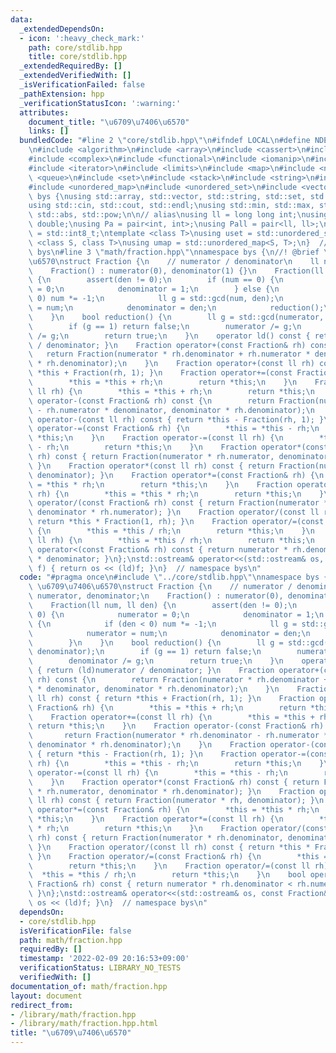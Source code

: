 ```yaml
---
data:
  _extendedDependsOn:
  - icon: ':heavy_check_mark:'
    path: core/stdlib.hpp
    title: core/stdlib.hpp
  _extendedRequiredBy: []
  _extendedVerifiedWith: []
  _isVerificationFailed: false
  _pathExtension: hpp
  _verificationStatusIcon: ':warning:'
  attributes:
    document_title: "\u6709\u7406\u6570"
    links: []
  bundledCode: "#line 2 \"core/stdlib.hpp\"\n#ifndef LOCAL\n#define NDEBUG\n#endif\n\
    \n#include <algorithm>\n#include <array>\n#include <cassert>\n#include <cmath>\n\
    #include <complex>\n#include <functional>\n#include <iomanip>\n#include <iostream>\n\
    #include <iterator>\n#include <limits>\n#include <map>\n#include <numeric>\n#include\
    \ <queue>\n#include <set>\n#include <stack>\n#include <string>\n#include <type_traits>\n\
    #include <unordered_map>\n#include <unordered_set>\n#include <vector>\n\nnamespace\
    \ bys {\nusing std::array, std::vector, std::string, std::set, std::map, std::pair;\n\
    using std::cin, std::cout, std::endl;\nusing std::min, std::max, std::sort, std::reverse,\
    \ std::abs, std::pow;\n\n// alias\nusing ll = long long int;\nusing ld = long\
    \ double;\nusing Pa = pair<int, int>;\nusing Pall = pair<ll, ll>;\nusing ibool\
    \ = std::int8_t;\ntemplate <class T>\nusing uset = std::unordered_set<T>;\ntemplate\
    \ <class S, class T>\nusing umap = std::unordered_map<S, T>;\n}  // namespace\
    \ bys\n#line 3 \"math/fraction.hpp\"\nnamespace bys {\n//! @brief \u6709\u7406\
    \u6570\nstruct Fraction {\n    // numerator / denominator\n    ll numerator, denominator;\n\
    \    Fraction() : numerator(0), denominator(1) {}\n    Fraction(ll num, ll den)\
    \ {\n        assert(den != 0);\n        if (num == 0) {\n            numerator\
    \ = 0;\n            denominator = 1;\n        } else {\n            if (den <\
    \ 0) num *= -1;\n            ll g = std::gcd(num, den);\n            numerator\
    \ = num;\n            denominator = den;\n            reduction();\n        }\n\
    \    }\n    bool reduction() {\n        ll g = std::gcd(numerator, denominator);\n\
    \        if (g == 1) return false;\n        numerator /= g;\n        denominator\
    \ /= g;\n        return true;\n    }\n    operator ld() const { return (ld)numerator\
    \ / denominator; }\n    Fraction operator+(const Fraction& rh) const {\n     \
    \   return Fraction(numerator * rh.denominator + rh.numerator * denominator, denominator\
    \ * rh.denominator);\n    }\n    Fraction operator+(const ll rh) const { return\
    \ *this + Fraction(rh, 1); }\n    Fraction operator+=(const Fraction& rh) {\n\
    \        *this = *this + rh;\n        return *this;\n    }\n    Fraction operator+=(const\
    \ ll rh) {\n        *this = *this + rh;\n        return *this;\n    }\n    Fraction\
    \ operator-(const Fraction& rh) const {\n        return Fraction(numerator * rh.denominator\
    \ - rh.numerator * denominator, denominator * rh.denominator);\n    }\n    Fraction\
    \ operator-(const ll rh) const { return *this - Fraction(rh, 1); }\n    Fraction\
    \ operator-=(const Fraction& rh) {\n        *this = *this - rh;\n        return\
    \ *this;\n    }\n    Fraction operator-=(const ll rh) {\n        *this = *this\
    \ - rh;\n        return *this;\n    }\n    Fraction operator*(const Fraction&\
    \ rh) const { return Fraction(numerator * rh.numerator, denominator * rh.denominator);\
    \ }\n    Fraction operator*(const ll rh) const { return Fraction(numerator * rh,\
    \ denominator); }\n    Fraction operator*=(const Fraction& rh) {\n        *this\
    \ = *this * rh;\n        return *this;\n    }\n    Fraction operator*=(const ll\
    \ rh) {\n        *this = *this * rh;\n        return *this;\n    }\n    Fraction\
    \ operator/(const Fraction& rh) const { return Fraction(numerator * rh.denominator,\
    \ denominator * rh.numerator); }\n    Fraction operator/(const ll rh) const {\
    \ return *this * Fraction(1, rh); }\n    Fraction operator/=(const Fraction& rh)\
    \ {\n        *this = *this / rh;\n        return *this;\n    }\n    Fraction operator/=(const\
    \ ll rh) {\n        *this = *this / rh;\n        return *this;\n    }\n    bool\
    \ operator<(const Fraction& rh) const { return numerator * rh.denominator < rh.numerator\
    \ * denominator; }\n};\nstd::ostream& operator<<(std::ostream& os, const Fraction&\
    \ f) { return os << (ld)f; }\n}  // namespace bys\n"
  code: "#pragma once\n#include \"../core/stdlib.hpp\"\nnamespace bys {\n//! @brief\
    \ \u6709\u7406\u6570\nstruct Fraction {\n    // numerator / denominator\n    ll\
    \ numerator, denominator;\n    Fraction() : numerator(0), denominator(1) {}\n\
    \    Fraction(ll num, ll den) {\n        assert(den != 0);\n        if (num ==\
    \ 0) {\n            numerator = 0;\n            denominator = 1;\n        } else\
    \ {\n            if (den < 0) num *= -1;\n            ll g = std::gcd(num, den);\n\
    \            numerator = num;\n            denominator = den;\n            reduction();\n\
    \        }\n    }\n    bool reduction() {\n        ll g = std::gcd(numerator,\
    \ denominator);\n        if (g == 1) return false;\n        numerator /= g;\n\
    \        denominator /= g;\n        return true;\n    }\n    operator ld() const\
    \ { return (ld)numerator / denominator; }\n    Fraction operator+(const Fraction&\
    \ rh) const {\n        return Fraction(numerator * rh.denominator + rh.numerator\
    \ * denominator, denominator * rh.denominator);\n    }\n    Fraction operator+(const\
    \ ll rh) const { return *this + Fraction(rh, 1); }\n    Fraction operator+=(const\
    \ Fraction& rh) {\n        *this = *this + rh;\n        return *this;\n    }\n\
    \    Fraction operator+=(const ll rh) {\n        *this = *this + rh;\n       \
    \ return *this;\n    }\n    Fraction operator-(const Fraction& rh) const {\n \
    \       return Fraction(numerator * rh.denominator - rh.numerator * denominator,\
    \ denominator * rh.denominator);\n    }\n    Fraction operator-(const ll rh) const\
    \ { return *this - Fraction(rh, 1); }\n    Fraction operator-=(const Fraction&\
    \ rh) {\n        *this = *this - rh;\n        return *this;\n    }\n    Fraction\
    \ operator-=(const ll rh) {\n        *this = *this - rh;\n        return *this;\n\
    \    }\n    Fraction operator*(const Fraction& rh) const { return Fraction(numerator\
    \ * rh.numerator, denominator * rh.denominator); }\n    Fraction operator*(const\
    \ ll rh) const { return Fraction(numerator * rh, denominator); }\n    Fraction\
    \ operator*=(const Fraction& rh) {\n        *this = *this * rh;\n        return\
    \ *this;\n    }\n    Fraction operator*=(const ll rh) {\n        *this = *this\
    \ * rh;\n        return *this;\n    }\n    Fraction operator/(const Fraction&\
    \ rh) const { return Fraction(numerator * rh.denominator, denominator * rh.numerator);\
    \ }\n    Fraction operator/(const ll rh) const { return *this * Fraction(1, rh);\
    \ }\n    Fraction operator/=(const Fraction& rh) {\n        *this = *this / rh;\n\
    \        return *this;\n    }\n    Fraction operator/=(const ll rh) {\n      \
    \  *this = *this / rh;\n        return *this;\n    }\n    bool operator<(const\
    \ Fraction& rh) const { return numerator * rh.denominator < rh.numerator * denominator;\
    \ }\n};\nstd::ostream& operator<<(std::ostream& os, const Fraction& f) { return\
    \ os << (ld)f; }\n}  // namespace bys\n"
  dependsOn:
  - core/stdlib.hpp
  isVerificationFile: false
  path: math/fraction.hpp
  requiredBy: []
  timestamp: '2022-02-09 20:16:53+09:00'
  verificationStatus: LIBRARY_NO_TESTS
  verifiedWith: []
documentation_of: math/fraction.hpp
layout: document
redirect_from:
- /library/math/fraction.hpp
- /library/math/fraction.hpp.html
title: "\u6709\u7406\u6570"
---
```

